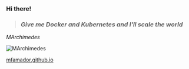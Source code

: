 ### Hi there!

> ### *Give me Docker and Kubernetes and I'll scale the world*
*MArchimedes*

![MArchimedes](https://raw.githubusercontent.com/mfamador/mfamador/master/assets/marchimedes_small.png "MArchimedes")


[mfamador.github.io](https://mfamador.github.io)

<!--

[:octocat: https://mfamador.github.io](https://mfamador.github.io)

-->
